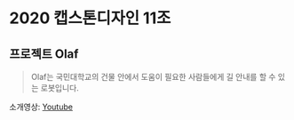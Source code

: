 2020 캡스톤디자인 11조
====================

프로젝트 Olaf
-----------
> Olaf는 국민대학교의 건물 안에서 도움이 필요한 사람들에게 길 안내를 할 수 있는 로봇입니다.   

소개영상: [Youtube](https://youtube.com, "Project Olaf")

